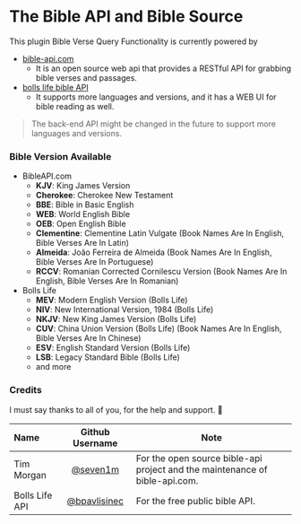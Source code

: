# The Bible API and Bible Source

This plugin Bible Verse Query Functionality is currently powered by

- [bible-api.com](https://bible-api.com/)
  - It is an open source web api that provides a RESTful API for grabbing bible verses and passages.
- [bolls life bible API](https://bolls.life/api/)
  - It supports more languages and versions, and it has a WEB UI for bible reading as well.

> The back-end API might be changed in the future to support more languages and versions.

### Bible Version Available

- BibleAPI.com
  - **KJV**: King James Version
  - **Cherokee**: Cherokee New Testament
  - **BBE**: Bible in Basic English
  - **WEB**: World English Bible
  - **OEB**: Open English Bible
  - **Clementine**: Clementine Latin Vulgate  (Book Names Are In English, Bible Verses Are In Latin)
  - **Almeida**: João Ferreira de Almeida (Book Names Are In English, Bible Verses Are In Portuguese)
  - **RCCV**: Romanian Corrected Cornilescu Version (Book Names Are In English, Bible Verses Are In Romanian)
- Bolls Life
  - **MEV**: Modern English Version (Bolls Life)
  - **NIV**: New International Version, 1984 (Bolls Life)
  - **NKJV**: New King James Version (Bolls Life)
  - **CUV**: China Union Version (Bolls Life) (Book Names Are In English, Bible Verses Are In Chinese)
  - **ESV**: English Standard Version (Bolls Life)
  - **LSB**: Legacy Standard Bible (Bolls Life)
  - and more

### Credits

I must say thanks to all of you, for the help and support. 🙇‍

| Name           |               Github Username                | Note                                                                        |
| :------------- | :------------------------------------------: | --------------------------------------------------------------------------- |
| Tim Morgan     |    [@seven1m](https://github.com/seven1m)    | For the open source bible-api project and the maintenance of bible-api.com. |
| Bolls Life API | [@bpavlisinec](mailto:bpavlisinec@gmail.com) | For the free public bible API.                                              |
